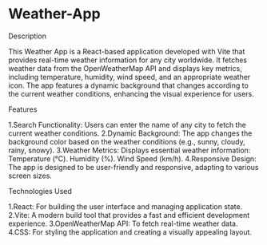 # Weather-App

Description

This Weather App is a React-based application developed with Vite that provides real-time weather information for any city worldwide. It fetches weather data from the OpenWeatherMap API and displays key metrics, including temperature, humidity, wind speed, and an appropriate weather icon. The app features a dynamic background that changes according to the current weather conditions, enhancing the visual experience for users.

Features

1.Search Functionality: Users can enter the name of any city to fetch the current weather conditions.
2.Dynamic Background: The app changes the background color based on the weather conditions (e.g., sunny, cloudy, rainy, snowy).
3.Weather Metrics: Displays essential weather information:
   Temperature (°C).
   Humidity (%).
   Wind Speed (km/h).
4.Responsive Design: The app is designed to be user-friendly and responsive, adapting to various screen sizes.

Technologies Used

1.React: For building the user interface and managing application state.
2.Vite: A modern build tool that provides a fast and efficient development experience.
3.OpenWeatherMap API: To fetch real-time weather data.
4.CSS: For styling the application and creating a visually appealing layout.
